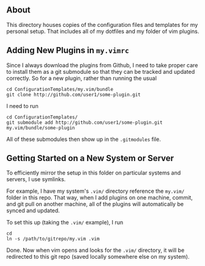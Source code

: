 ## About

This directory houses copies of the configuration files and templates for my
personal setup.  That includes all of my dotfiles and my folder of vim plugins.

## Adding New Plugins in `my.vimrc`

Since I always download the plugins from Github, I need to take proper
care to install them as a git submodule so that they can be tracked and
updated correctly. So for a new plugin, rather than running the usual

    cd ConfigurationTemplates/my.vim/bundle
    git clone http://github.com/user1/some-plugin.git 

I need to run

    cd ConfigurationTemplates/
    git submodule add http://github.com/user1/some-plugin.git my.vim/bundle/some-plugin

All of these submodules then show up in the `.gitmodules` file.

## Getting Started on a New System or Server

To efficiently mirror the setup in this folder on particular systems and
servers, I use symlinks.

For example, I have my system's `.vim/` directory reference the `my.vim/`
folder in this repo.  That way, when I add plugins on one machine, commit, and
git pull on another machine, all of the plugins will automatically be synced
and updated.

To set this up (taking the `.vim/` example), I run 

    cd 
    ln -s /path/to/gitrepo/my.vim .vim

Done. Now when vim opens and looks for the `.vim/` directory, it will be
redirected to this git repo (saved locally somewhere else on my system).
